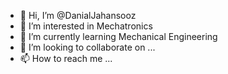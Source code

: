 - 👋 Hi, I’m @DanialJahansooz
- 👀 I’m interested in Mechatronics
- 🌱 I’m currently learning Mechanical Engineering
- 💞️ I’m looking to collaborate on ...
- 📫 How to reach me ...

<!---
DanialJahansooz/DanialJahansooz is a ✨ special ✨ repository because its `README.md` (this file) appears on your GitHub profile.
You can click the Preview link to take a look at your changes.
--->
